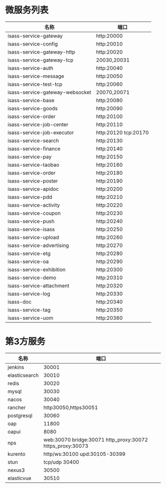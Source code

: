 # 微服务列表
| 名称 | 端口 |
| --- | --- |
| isass-service-gateway | http:20000 |
| isass-service-config | http:20010 |
| isass-service-gateway-http | http:20020 |
| isass-service-gateway-tcp | 20030,20031 |
| isass-service-auth | http:20040 |
| isass-service-message | http:20050 |
| isass-service-test-tcp | http:20060 |
| isass-service-gateway-websocket | 20070,20071 |
| isass-service-base | http:20080 |
| isass-service-goods | http:20090 |
| isass-service-order | http:20100 |
| isass-service-job-center| http:20110 |
| isass-service-job-executor| http:20120 tcp:20170 |
| isass-service-search| http:20130 |
| isass-service-finance| http:20140 |
| isass-service-pay| http:20150 |
| isass-service-taobao| http:20160 |
| isass-service-order| http:20180 |
| isass-service-poster| http:20190 |
| isass-service-apidoc| http:20200 |
| isass-service-pdd| http:20210 |
| isass-service-activity| http:20220 |
| isass-service-coupon| http:20230 |
| isass-service-push| http:20240 |
| isass-service-isass| http:20250 |
| isass-service-upload| http:20260 |
| isass-service-advertising| http:20270 |
| isass-service-etg| http:20280 |
| isass-service-oa| http:20290 |
| isass-service-exhibition| http:20300 |
| isass-service-demo| http:20310 |
| isass-service-attachment| http:20320 |
| isass-service-log| http:20330 |
| isass-doc| http:20340 |
| isass-service-tag | http:20350 |
| isass-service-uom | http:20360 |

# 第3方服务
| 名称 | 端口 |
| --- | --- |
| jenkins | 30001 |
| elasticsearch | 30010 |
| redis | 30020 |
| mysql | 30030 |
| nacos | 30040 |
| rancher | http30050,https30051 |
| postgresql | 30060 |
| oap | 11800 |
| oapui | 8080 |
| nps | web:30070 bridge:30071 http_proxy:30072 https_proxy:30073 |
| kurento | http/ws:30100 upd:30105-30399 |
| stun | tcp/udp 30400 |
| nexus3 | 30500 |
| elasticvue | 30510 |
